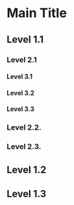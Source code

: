 # Main Title

[](MakeSummary)

## Level 1.1

### Level 2.1

#### Level 3.1

#### Level 3.2

#### Level 3.3

### Level 2.2.

### Level 2.3.

## Level 1.2

## Level 1.3
